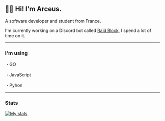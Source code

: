 ## 👋🏻 Hi! I'm Arceus.

A software developer and student from France.

I'm currently working on a Discord bot called [Raid Block](https://discord.com/oauth2/authorize?client_id=771031203771187231&scope=bot&permissions=8), I spend a lot of time on it.

---

### I'm using

・GO

・JavaScript

・Pyhon

---

### Stats

[![My stats](https://github-readme-stats.vercel.app/api?username=Arceus&title_color=7289DA&icon_color=7289DA&text_color=FFFFFF&bg_color=2C2F33&show_icons=true)](https://github.com/Arrceuss)

